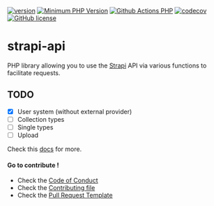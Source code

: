 [![version](https://img.shields.io/badge/Version-0.1.0-brightgreen.svg)](https://github.com/SimonDevelop/strapi-api/releases/tag/0.1.0)
[![Minimum PHP Version](https://img.shields.io/badge/php-%3E%3D%207.4-8892BF.svg)](https://php.net/)
[![Github Actions PHP](https://github.com/SimonDevelop/strapi-api/workflows/PHP/badge.svg)](https://github.com/SimonDevelop/strapi-api/actions)
[![codecov](https://codecov.io/gh/SimonDevelop/strapi-api/branch/master/graph/badge.svg?token=D30AKR07T2)](https://codecov.io/gh/SimonDevelop/strapi-api)
[![GitHub license](https://img.shields.io/badge/License-MIT-blue.svg)](https://github.com/SimonDevelop/strapi-api/blob/master/LICENSE)

# strapi-api
PHP library allowing you to use the [Strapi](https://strapi.io/) API via various functions to facilitate requests.

## TODO
- [x] User system (without external provider)
- [ ] Collection types
- [ ] Single types
- [ ] Upload

Check this [docs](https://github.com/SimonDevelop/strapi-api/blob/master/docs) for more.

#### Go to contribute !
- Check the [Code of Conduct](https://github.com/SimonDevelop/strapi-api/blob/master/.github/CODE_OF_CONDUCT.md)
- Check the [Contributing file](https://github.com/SimonDevelop/strapi-api/blob/master/.github/CONTRIBUTING.md)
- Check the [Pull Request Template](https://github.com/SimonDevelop/strapi-api/blob/master/.github/PULL_REQUEST_TEMPLATE.md)
